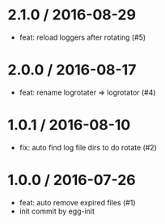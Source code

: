 
2.1.0 / 2016-08-29
==================

  * feat: reload loggers after rotating (#5)

2.0.0 / 2016-08-17
==================

  * feat: rename logrotater => logrotator (#4)

1.0.1 / 2016-08-10
==================

  * fix: auto find log file dirs to do rotate (#2)

1.0.0 / 2016-07-26
==================

  * feat: auto remove expired files (#1)
  * init commit by egg-init
